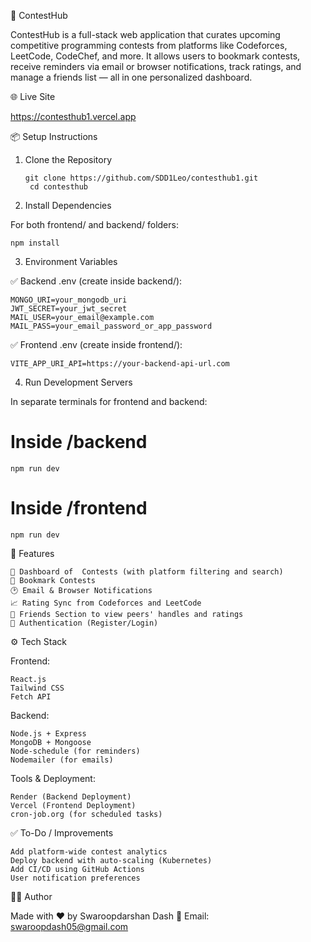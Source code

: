 🧠 ContestHub

ContestHub is a full-stack web application that curates upcoming competitive programming contests from platforms like Codeforces, LeetCode, CodeChef, and more. It allows users to bookmark contests, receive reminders via email or browser notifications, track ratings, and manage a friends list — all in one personalized dashboard.


🌐 Live Site

https://contesthub1.vercel.app


📦 Setup Instructions
1. Clone the Repository

       git clone https://github.com/SDD1Leo/contesthub1.git
        cd contesthub

2. Install Dependencies

For both frontend/ and backend/ folders:

    npm install

3. Environment Variables

✅ Backend .env (create inside backend/):

    MONGO_URI=your_mongodb_uri
    JWT_SECRET=your_jwt_secret
    MAIL_USER=your_email@example.com
    MAIL_PASS=your_email_password_or_app_password

✅ Frontend .env (create inside frontend/):

    VITE_APP_URI_API=https://your-backend-api-url.com

4. Run Development Servers

In separate terminals for frontend and backend:

# Inside /backend
    npm run dev

# Inside /frontend
    npm run dev


🚀 Features

    📅 Dashboard of  Contests (with platform filtering and search)
    🔖 Bookmark Contests
    🕑 Email & Browser Notifications
    📈 Rating Sync from Codeforces and LeetCode
    👥 Friends Section to view peers' handles and ratings
    🔐 Authentication (Register/Login)

⚙️ Tech Stack

Frontend:

    React.js
    Tailwind CSS
    Fetch API

Backend:

    Node.js + Express
    MongoDB + Mongoose
    Node-schedule (for reminders)
    Nodemailer (for emails)

Tools & Deployment:

    Render (Backend Deployment)
    Vercel (Frontend Deployment)
    cron-job.org (for scheduled tasks)


✅ To-Do / Improvements

    Add platform-wide contest analytics
    Deploy backend with auto-scaling (Kubernetes)
    Add CI/CD using GitHub Actions
    User notification preferences

👨‍💻 Author

Made with ❤️ by Swaroopdarshan Dash
📧 Email: swaroopdash05@gmail.com
